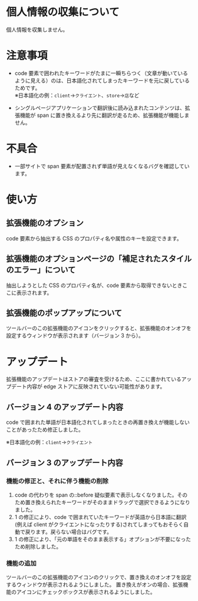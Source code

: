 # 個人情報の収集について

個人情報を収集しません。

# 注意事項

- code 要素で囲われたキーワードがたまに一瞬ちらつく（文章が動いているように見える）のは、日本語化されてしまったキーワードを元に戻しているためです。<br>
  ※日本語化の例：`client`→`クライエント`、`store`→`店`など

- シングルページアプリケーションで翻訳後に読み込まれたコンテンツは、拡張機能が span に置き換えるより先に翻訳が走るため、拡張機能が機能しません。

# 不具合

- 一部サイトで span 要素が配置されず単語が見えなくなるバグを確認しています。

# 使い方

## 拡張機能のオプション

code 要素から抽出する CSS のプロパティ名や属性のキーを設定できます。

## 拡張機能のオプションページの「補足されたスタイルのエラー」について

抽出しようとした CSS のプロパティ名が、code 要素から取得できないときここに表示されます。

## 拡張機能のポップアップについて

ツールバーのこの拡張機能のアイコンをクリックすると、拡張機能のオンオフを設定するウィンドウが表示されます（バージョン 3 から）。

# アップデート

拡張機能のアップデートはストアの審査を受けるため、ここに書かれているアップデート内容が edge ストアに反映されていない可能性があります。

## バージョン 4 のアップデート内容

code で囲まれた単語が日本語化されてしまったときの再置き換えが機能しないことがあったため修正しました。

※日本語化の例：`client`→`クライエント`

## バージョン 3 のアップデート内容

### 機能の修正と、それに伴う機能の削除

1. code の代わりを span の::before 疑似要素で表示しなくなりました。そのため置き換えられたキーワードがそのままドラッグで選択できるようになりました。
2. 1 の修正により、code で囲まれていたキーワードが英語から日本語に翻訳(例えば client がクライエントになったりする)されてしまってもおそらく自動で戻ります。戻らない場合はバグです。
3. 1 の修正により、「元の単語をそのまま表示する」オプションが不要になったため削除しました。

### 機能の追加

ツールバーのこの拡張機能のアイコンのクリックで、置き換えのオンオフを設定するウィンドウが表示されるようにしました。
置き換えがオンの場合、拡張機能のアイコンにチェックボックスが表示されるようにしました。
